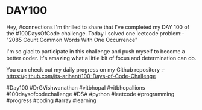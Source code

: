 # DAY100
Hey, #connections I'm thrilled to share that I've completed my DAY 100 of the #100DaysOfCode challenge. Today I solved one leetcode problem:- "2085 Count Common Words With One Occurrence"

I'm so glad to participate in this challenge and push myself to become a better coder. It's amazing what a little bit of focus and determination can do.

You can check out my daily progress on my Github repository :- https://github.com/its-arihant/100-Days-of-Code-Challenge

#Day100 #DrGVishwanathan #vitbhopal #vitbhopallions #100daysofcodechallenge #DSA #python #leetcode #programming #progress #coding #array #learning 
